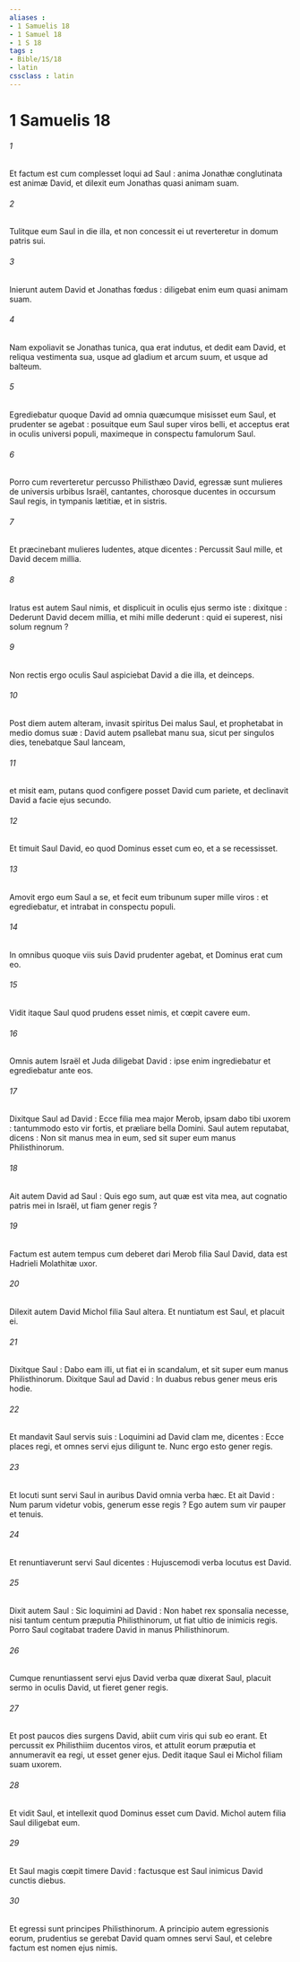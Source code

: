 ```yaml
---
aliases : 
- 1 Samuelis 18
- 1 Samuel 18
- 1 S 18
tags : 
- Bible/1S/18
- latin
cssclass : latin
---
```


# 1 Samuelis 18

###### 1
Et factum est cum complesset loqui ad Saul : anima Jonathæ conglutinata est animæ David, et dilexit eum Jonathas quasi animam suam.
###### 2
Tulitque eum Saul in die illa, et non concessit ei ut reverteretur in domum patris sui.
###### 3
Inierunt autem David et Jonathas fœdus : diligebat enim eum quasi animam suam.
###### 4
Nam expoliavit se Jonathas tunica, qua erat indutus, et dedit eam David, et reliqua vestimenta sua, usque ad gladium et arcum suum, et usque ad balteum.
###### 5
Egrediebatur quoque David ad omnia quæcumque misisset eum Saul, et prudenter se agebat : posuitque eum Saul super viros belli, et acceptus erat in oculis universi populi, maximeque in conspectu famulorum Saul.
###### 6
Porro cum reverteretur percusso Philisthæo David, egressæ sunt mulieres de universis urbibus Israël, cantantes, chorosque ducentes in occursum Saul regis, in tympanis lætitiæ, et in sistris.
###### 7
Et præcinebant mulieres ludentes, atque dicentes : Percussit Saul mille, et David decem millia.
###### 8
Iratus est autem Saul nimis, et displicuit in oculis ejus sermo iste : dixitque : Dederunt David decem millia, et mihi mille dederunt : quid ei superest, nisi solum regnum ?
###### 9
Non rectis ergo oculis Saul aspiciebat David a die illa, et deinceps.
###### 10
Post diem autem alteram, invasit spiritus Dei malus Saul, et prophetabat in medio domus suæ : David autem psallebat manu sua, sicut per singulos dies, tenebatque Saul lanceam,
###### 11
et misit eam, putans quod configere posset David cum pariete, et declinavit David a facie ejus secundo.
###### 12
Et timuit Saul David, eo quod Dominus esset cum eo, et a se recessisset.
###### 13
Amovit ergo eum Saul a se, et fecit eum tribunum super mille viros : et egrediebatur, et intrabat in conspectu populi.
###### 14
In omnibus quoque viis suis David prudenter agebat, et Dominus erat cum eo.
###### 15
Vidit itaque Saul quod prudens esset nimis, et cœpit cavere eum.
###### 16
Omnis autem Israël et Juda diligebat David : ipse enim ingrediebatur et egrediebatur ante eos.
###### 17
Dixitque Saul ad David : Ecce filia mea major Merob, ipsam dabo tibi uxorem : tantummodo esto vir fortis, et præliare bella Domini. Saul autem reputabat, dicens : Non sit manus mea in eum, sed sit super eum manus Philisthinorum.
###### 18
Ait autem David ad Saul : Quis ego sum, aut quæ est vita mea, aut cognatio patris mei in Israël, ut fiam gener regis ?
###### 19
Factum est autem tempus cum deberet dari Merob filia Saul David, data est Hadrieli Molathitæ uxor.
###### 20
Dilexit autem David Michol filia Saul altera. Et nuntiatum est Saul, et placuit ei.
###### 21
Dixitque Saul : Dabo eam illi, ut fiat ei in scandalum, et sit super eum manus Philisthinorum. Dixitque Saul ad David : In duabus rebus gener meus eris hodie.
###### 22
Et mandavit Saul servis suis : Loquimini ad David clam me, dicentes : Ecce places regi, et omnes servi ejus diligunt te. Nunc ergo esto gener regis.
###### 23
Et locuti sunt servi Saul in auribus David omnia verba hæc. Et ait David : Num parum videtur vobis, generum esse regis ? Ego autem sum vir pauper et tenuis.
###### 24
Et renuntiaverunt servi Saul dicentes : Hujuscemodi verba locutus est David.
###### 25
Dixit autem Saul : Sic loquimini ad David : Non habet rex sponsalia necesse, nisi tantum centum præputia Philisthinorum, ut fiat ultio de inimicis regis. Porro Saul cogitabat tradere David in manus Philisthinorum.
###### 26
Cumque renuntiassent servi ejus David verba quæ dixerat Saul, placuit sermo in oculis David, ut fieret gener regis.
###### 27
Et post paucos dies surgens David, abiit cum viris qui sub eo erant. Et percussit ex Philisthiim ducentos viros, et attulit eorum præputia et annumeravit ea regi, ut esset gener ejus. Dedit itaque Saul ei Michol filiam suam uxorem.
###### 28
Et vidit Saul, et intellexit quod Dominus esset cum David. Michol autem filia Saul diligebat eum.
###### 29
Et Saul magis cœpit timere David : factusque est Saul inimicus David cunctis diebus.
###### 30
Et egressi sunt principes Philisthinorum. A principio autem egressionis eorum, prudentius se gerebat David quam omnes servi Saul, et celebre factum est nomen ejus nimis.
